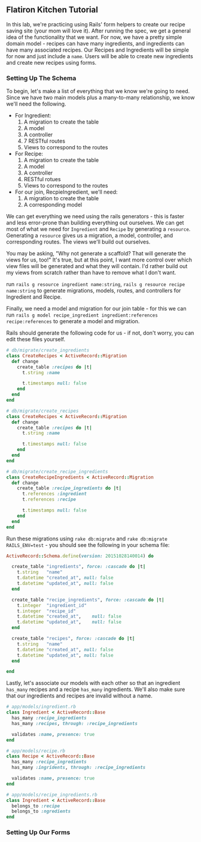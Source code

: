 ## Flatiron Kitchen Tutorial

In this lab, we're practicing using Rails' form helpers to create our recipe saving site (your mom will love it). After running the spec, we get a general idea of the functionality that we want. For now, we have a pretty simple domain model - recipes can have many ingredients, and ingredients can have many associated recipes. Our Recipes and Ingredients will be simple for now and just include a `name`. Users will be able to create new ingredients and create new recipes using forms. 

### Setting Up The Schema

To begin, let's make a list of everything that we know we're going to need. Since we have two main models plus a many-to-many relationship, we know we'll need the following. 

+ For Ingredient:
  1. A migration to create the table
  2. A model
  3. A controller
  4. 7 RESTful routes
  5. Views to correspond to the routes
+ For Recipe: 
  1. A migration to create the table
  2. A model
  3. A controller
  4. RESTful rotues
  5. Views to correspond to the routes
+ For our join, RecpieIngredient, we'll need:
  1. A migration to create the table
  2. A corresponding model

We can get everything we need using the rails generators - this is faster and less error-prone than building everything out ourselves. We can get most of what we need for `Ingredient` and `Recipe` by generating a `resource`. Generating a `resource` gives us a migration, a model, controller, and corresponding routes. The views we'll build out ourselves. 

You may be asking, "Why not generate a scaffold? That will generate the views for us, too!" It's true, but at this point, I want more control over which view files will be generated and what they will contain. I'd rather build out my views from scratch rather than have to remove what I don't want. 

run `rails g resource ingredient name:string`, `rails g resource recipe name:string` to generate migrations, models, routes, and controllers for Ingredient and Recipe. 

Finally, we need a model and migration for our join table - for this we can run `rails g model recipe_ingredient ingredient:references recipe:references` to generate a model and migration. 

Rails should generate the following code for us - if not, don't worry, you can edit these files yourself. 

```ruby
# db/migrate/create_ingredients
class CreateRecipes < ActiveRecord::Migration
  def change
    create_table :recipes do |t|
      t.string :name

      t.timestamps null: false
    end
  end
end
```

```ruby
# db/migrate/create_recipes
class CreateRecipes < ActiveRecord::Migration
  def change
    create_table :recipes do |t|
      t.string :name

      t.timestamps null: false
    end
  end
end
```

```ruby
# db/migrate/create_recipe_ingredients
class CreateRecipeIngredients < ActiveRecord::Migration
  def change
    create_table :recipe_ingredients do |t|
      t.references :ingredient
      t.references :recipe

      t.timestamps null: false
    end
  end
end

```

Run these migrations using `rake db:migrate` and `rake db:migrate RAILS_ENV=test` - you should see the following in your schema file:

```ruby
ActiveRecord::Schema.define(version: 20151028140014) do

  create_table "ingredients", force: :cascade do |t|
    t.string   "name"
    t.datetime "created_at", null: false
    t.datetime "updated_at", null: false
  end

  create_table "recipe_ingredients", force: :cascade do |t|
    t.integer  "ingredient_id"
    t.integer  "recipe_id"
    t.datetime "created_at",    null: false
    t.datetime "updated_at",    null: false
  end

  create_table "recipes", force: :cascade do |t|
    t.string   "name"
    t.datetime "created_at", null: false
    t.datetime "updated_at", null: false
  end

end
```

Lastly, let's associate our models with each other so that an ingredient `has_many` recipes and a recipe `has_many` ingredients. We'll also make sure that our ingredients and recipes are invalid without a name.

```ruby
# app/models/ingredient.rb
class Ingredient < ActiveRecord::Base
  has_many :recipe_ingredients
  has_many :recipes, through: :recipe_ingredients

  validates :name, presence: true
end

```

```ruby
# app/models/recipe.rb
class Recipe < ActiveRecord::Base
  has_many :recipe_ingredients
  has_many :ingridents, through: :recipe_ingredients

  validates :name, presence: true
end

```

```ruby
# app/models/recipe_ingredients.rb
class Ingredient < ActiveRecord::Base
  belongs_to :recipe
  belongs_to :ngredients
end

```

### Setting Up Our Forms







